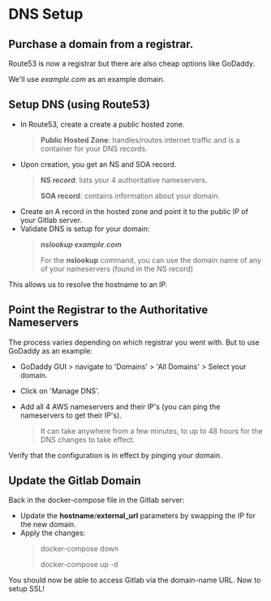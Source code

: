 # DNS Setup


## Purchase a domain from a registrar.
Route53 is now a registrar but there are also cheap options like GoDaddy.

We'll use *example.com* as an example domain.


## Setup DNS (using Route53)
  - In Route53, create a create a public hosted zone.
      > **Public Hosted Zone**: handles/routes internet traffic and is a container for your DNS records.
  - Upon creation, you get an NS and SOA record.
      > **NS record**: lists your 4 authoritative nameservers.
      >
      > **SOA record**: contains information about your domain.
  - Create an A record in the hosted zone and point it to the public IP of your Gitlab server.
  - Validate DNS is setup for your domain:
      > ***nslookup example.com <nameserver>***
      >
      > For the **nslookup** command, you can use the domain name of any of your nameservers (found in the NS record)

This allows us to resolve the hostname to an IP.


## Point the Registrar to the Authoritative Nameservers
The process varies depending on which registrar you went with. But to use GoDaddy as an example:
  - GoDaddy GUI > navigate to 'Domains' > 'All Domains' > Select your domain.
  - Click on 'Manage DNS'.
  - Add all 4 AWS nameservers and their IP's (you can ping the nameservers to get their IP's).

    > It can take anywhere from a few minutes, to up to 48 hours for the DNS changes to take effect.

Verify that the configuration is in effect by pinging your domain.


## Update the Gitlab Domain
Back in the docker-compose file in the Gitlab server:
  - Update the **hostname**/**external_url** parameters by swapping the IP for the new domain.
  - Apply the changes:
      > docker-compose down
      > 
      > docker-compose up -d

You should now be able to access Gitlab via the domain-name URL. Now to setup SSL!
